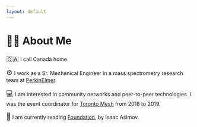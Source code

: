 ```yaml
---
layout: default
---
```


# 👨‍💻 About Me

<span style="font-size: 1.2rem">🇨🇦</span>  I call Canada home. 

<span style="font-size: 1.2rem">⚙</span>  I work as a Sr. Mechanical Engineer in a mass spectrometry research team at [PerkinElmer](https://www.perkinelmer.com). 

<span style="font-size: 1.2rem">💻</span>  I am interested in community networks and peer-to-peer technologies. I was the event coordinator for [Toronto Mesh](https://tomesh.net/) from 2018 to 2019.

<span style="font-size: 1.2rem">📖</span>  I am currently reading [Foundation](https://en.wikipedia.org/wiki/Foundation_%28Asimov_novel%29), by Isaac Asimov.

<div class="contact-options">
<a href="mailto:dante.a.sanchez@gmail.com"><i class="fa fa-envelope fa-2x"></i></a>
<a href="https://www.linkedin.com/in/dante-sanchez-65465717"><i class="fa fa-linkedin fa-2x"></i></a>
<a href="http://github.com/dasanchez"><i class="fa fa-github fa-2x"></i></a>
<a href="http://twitter.com/dasanc_"><i class="fa fa-twitter fa-2x"></i></a>
</div>
